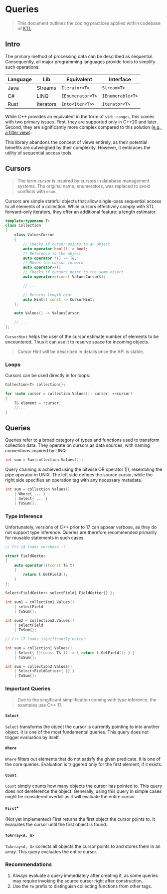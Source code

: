 # Queries

> This document outlines the coding practices applied within codebase of [KTL](https://github.com/mtszkarbowiak/mk-stl).


## Intro

The primary method of processing data can be described as sequential. Consequently, all major programming languages provide tools to simplify such operations:

| Language  | Lib        | Equivalent        | Interface        | 
|-----------|------------|-------------------|------------------|
| Java      | Streams    | `Iterator<T>`     | `Stream<T>`      |
| C#        | LINQ       | `IEnumerator<T>`  | `IEnumerable<T>` |
| Rust      | Iterators  | `Into<Iter<T>>`   | `Iterator<T>`    |

While C++ provides an equivalent in the form of `std::ranges`, this comes with two primary issues. First, they are supported only in C++20 and later. Second, they are significantly more complex compared to this solution ([e.g., a filter view](https://www.youtube.com/watch?v=O8HndvYNvQ4)).

This library abandons the concept of views entirely, as their potential benefits are outweighed by their complexity. However, it embraces the utility of sequential access tools.


## Cursors

> The term *cursor* is inspired by cursors in database management systems. The original name, enumerators, was replaced to avoid conflicts with `enum`.

Cursors are simple stateful objects that allow single-pass sequential access to all elements of a collection. While cursors effectively comply with STL forward-only iterators, they offer an additional feature: a length estimator.

```cpp
template<typename T>
class Collection
{
    class ValuesCursor
    {
        // Checks if cursor points to an object
        auto operator bool() -> bool;
        // Reference to the object
        auto operator *() -> T&;
        // Moves the cursor forward
        auto operator++()
        // Checks if cursors point to the same object
        auto operator==(const ValuesCursor&);

        // ...

        // Returns length hint
        auto Hint() const -> CursorHint;
    };

    auto Values() -> ValuesCursor;

    // ...
};
```

`CursorHint` helps the user of the cursor estimate number of elements to be encountered. Thus it can use it to reserve space for incoming objects.

> Cursor Hint will be described in details once the API is stable.

### Loops

Cursors can be used directly in for loops:

```cpp
Collection<T> collection{};

for (auto cursor = collection.Values(); cursor; ++cursor)
{
    T& element = *cursor;
    //...
}
```


## Queries

Queries refer to a broad category of types and functions used to transform collection data. They operate on cursors as data sources, with naming conventions inspired by LINQ.

```cpp
int sum = Sum(collection.Values());
```

Query chaining is achieved using the bitwise OR operator (|), resembling the pipe operator in UNIX. The left side defines the source cursor, while the right side specifies an operation tag with any necessary metadata.

```cpp
int sum = collection.Values()
    | Where{ ... }
    | Select{ ... }
    | ToSum{};
```

### Type Inference

Unfortunately, versions of C++ prior to 17 can appear verbose, as they do not support type inference. Queries are therefore recommended primarily for reusable statements in such cases.

```cpp
// C++ 14 looks verobose :(

struct FieldGetter
{
    auto operator()(const T& t)
    {
        return t.GetField();
    }
};

Select<FieldGetter> selectField{ FieldGetter{} };

int sum1 = collection1.Values()
    | selectField
    | ToSum{};
    
int sum2 = collection2.Values()
    | selectField
    | ToSum{};

```

```cpp
// C++ 17 looks significantly better

int sum = collection1.Values()
    | Select{ [](const T& t) -> { return t.GetField(); } }
    | ToSum{};

int sum = collection2.Values()
    | Select<FieldGetter>{ {} }
    | ToSum{};
```


### Important Queries

> Due to the singificant simplification coming with type inference, the examples use C++ 17.

#### `Select`

`Select` transforms the object the cursor is currently pointing to into another object. It is one of the most fundamental queries. This query does not trigger evaluation by itself.

#### `Where`

`Where` filters out elements that do not satisfy the given predicate. It is one of the core queries. Evaluation is triggered only for the first element, if it exists.

#### `Count`

`Count` simply counts how many objects the cursor has pointed to. This query does not dereference the object. Generally, using this query in simple cases might be considered overkill as it will evaluate the entire cursor.

#### `First`*

(Not yet implemented) First returns the first object the cursor points to. It evaluates the cursor until the first object is found.

#### `ToArray<A, G>`

`ToArray<A, G>` collects all objects the cursor points to and stores them in an array. This query evaluates the entire cursor.


### Recommendations

1. Always evaluate a query immediately after creating it, as some queries may require invoking the source cursor right after construction.
2. Use the `To` prefix to distinguish collecting functions from other tags.

